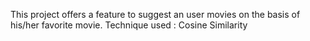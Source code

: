 This project offers a feature to suggest an user movies on the basis of his/her favorite movie.
Technique used : Cosine Similarity
